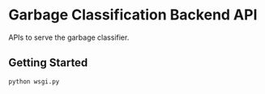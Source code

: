 # Garbage Classification Backend API
APIs to serve the garbage classifier.  

## Getting Started
```python
python wsgi.py
```
